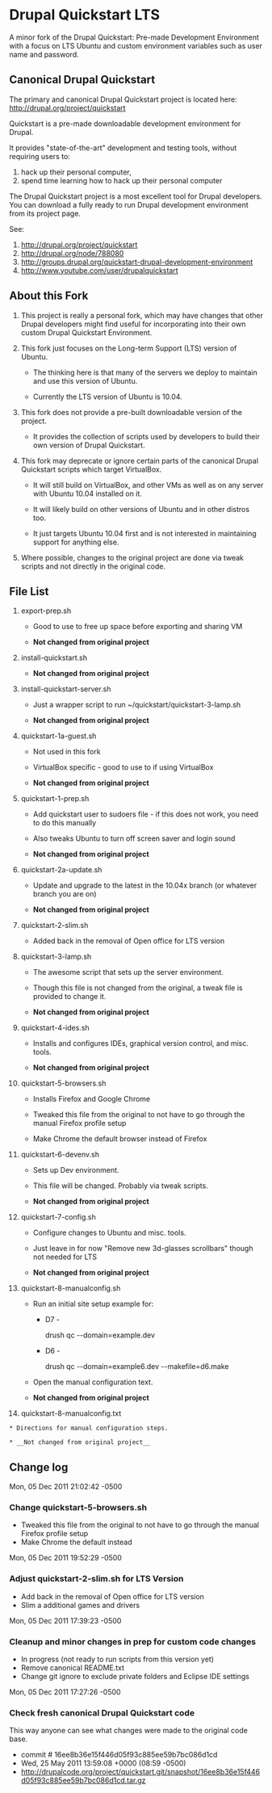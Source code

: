 # Drupal Quickstart LTS

A minor fork of the Drupal Quickstart: Pre-made Development Environment with a focus on LTS Ubuntu and custom environment variables such as user name and password.

## Canonical Drupal Quickstart

The primary and canonical Drupal Quickstart project is located here: http://drupal.org/project/quickstart

Quickstart is a pre-made downloadable development environment for Drupal.

It provides "state-of-the-art" development and testing tools, without requiring users to:

1. hack up their personal computer,
2. spend time learning how to hack up their personal computer

The Drupal Quickstart project is a most excellent tool for Drupal developers.  
You can download a fully ready to run Drupal development environment from its project page.

See:

1. http://drupal.org/project/quickstart
2. http://drupal.org/node/788080
3. http://groups.drupal.org/quickstart-drupal-development-environment
4. http://www.youtube.com/user/drupalquickstart

## About this Fork

1. This project is really a personal fork, which may have changes that other Drupal developers might find useful for incorporating into their own custom Drupal Quickstart Environment.  

2. This fork just focuses on the Long-term Support (LTS) version of Ubuntu.

    * The thinking here is that many of the servers we deploy to maintain and use this version of Ubuntu.
    
    * Currently the LTS version of Ubuntu is 10.04.
    
3. This fork does not provide a pre-built downloadable version of the project.  

    * It provides the collection of scripts used by developers to build their own version of Drupal Quickstart.

4. This fork may deprecate or ignore certain parts of the canonical Drupal Quickstart scripts which target VirtualBox.

    * It will still build on VirtualBox, and other VMs as well as on any server with Ubuntu 10.04 installed on it.
    
    * It will likely build on other versions of Ubuntu and in other distros too.
    
    * It just targets Ubuntu 10.04 first and is not interested in maintaining support for anything else.

5. Where possible, changes to the original project are done via tweak scripts and not directly in the original code.

## File List

1. export-prep.sh

    * Good to use to free up space before exporting and sharing VM
    
    * __Not changed from original project__

2. install-quickstart.sh

    * __Not changed from original project__

3. install-quickstart-server.sh

    * Just a wrapper script to run ~/quickstart/quickstart-3-lamp.sh
    
    * __Not changed from original project__
    
4. quickstart-1a-guest.sh

    * Not used in this fork
    
    * VirtualBox specific - good to use to if using VirtualBox
    
    * __Not changed from original project__

5. quickstart-1-prep.sh 

    * Add quickstart user to sudoers file - if this does not work, you need to do this manually

    * Also tweaks Ubuntu to turn off screen saver and login sound

    * __Not changed from original project__

6. quickstart-2a-update.sh

    * Update and upgrade to the latest in the 10.04x branch (or whatever branch you are on)

    * __Not changed from original project__

7. quickstart-2-slim.sh

    * Added back in the removal of Open office for LTS version

8. quickstart-3-lamp.sh

    * The awesome script that sets up the server environment.
    
    * Though this file is not changed from the original, a tweak file is provided to change it.
    
    * __Not changed from original project__

9. quickstart-4-ides.sh

    * Installs and configures IDEs, graphical version control, and misc. tools.
    
    * __Not changed from original project__
    
10. quickstart-5-browsers.sh

    * Installs Firefox and Google Chrome
    
    * Tweaked this file from the original to not have to go through the manual Firefox profile setup
    
    * Make Chrome the default browser instead of Firefox
    
11. quickstart-6-devenv.sh

    * Sets up Dev environment.
    
    * This file will be changed.  Probably via tweak scripts.
    
    * __Not changed from original project__
    
12. quickstart-7-config.sh

    * Configure changes to Ubuntu and misc. tools.
    
    * Just leave in for now "Remove new 3d-glasses scrollbars" though not needed for LTS
    
    * __Not changed from original project__

13. quickstart-8-manualconfig.sh

    * Run an initial site setup example for:
    
        * D7 - 
          
            drush qc --domain=example.dev
        
        * D6 -
        
            drush qc --domain=example6.dev --makefile=d6.make
            
    * Open the manual configuration text.
    
    * __Not changed from original project__
    
14.  quickstart-8-manualconfig.txt

    * Directions for manual configuration steps. 
    
    * __Not changed from original project__

## Change log

Mon, 05 Dec 2011 21:02:42 -0500 
### Change quickstart-5-browsers.sh
- Tweaked this file from the original to not have to go through the manual Firefox profile setup
- Make Chrome the default instead

Mon, 05 Dec 2011 19:52:29 -0500 
### Adjust quickstart-2-slim.sh for LTS Version
- Add back in the removal of Open office for LTS version
- Slim a additional games and drivers

Mon, 05 Dec 2011 17:39:23 -0500 
### Cleanup and minor changes in prep for custom code changes

- In progress (not ready to run scripts from this version yet)
- Remove canonical README.txt
- Change git ignore to exclude private folders and Eclipse IDE settings


Mon, 05 Dec 2011 17:27:26 -0500 
### Check fresh canonical Drupal Quickstart code

This way anyone can see what changes were made to the original code base.  

- commit # 16ee8b36e15f446d05f93c885ee59b7bc086d1cd
- Wed, 25 May 2011 13:59:08 +0000 (08:59 -0500)
- http://drupalcode.org/project/quickstart.git/snapshot/16ee8b36e15f446d05f93c885ee59b7bc086d1cd.tar.gz
